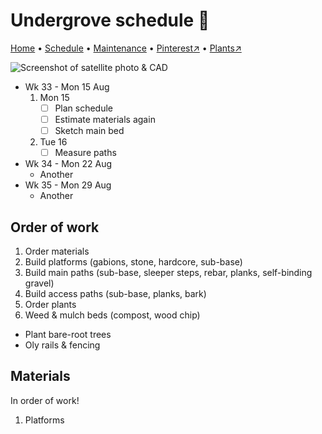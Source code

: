 # Undergrove schedule 📆

[Home](https://grwd.uk/undergrove/) • [Schedule](https://grwd.uk/undergrove/schedule) • [Maintenance](https://grwd.uk/undergrove/maintenance) • [Pinterest↗](https://pinterest.co.uk/NatureWorksGarden/undergrove) • [Plants↗](https://bit.ly/undergrove-plants)

![Screenshot of satellite photo & CAD](https://res.cloudinary.com/growdigital/image/upload/w_320/v1637764609/clifftop/clifftop-0.6-screenshot.jpg)

* Wk 33 - Mon 15 Aug
    1. Mon 15
        * [ ] Plan schedule
        * [ ] Estimate materials again
        * [ ] Sketch main bed
    2. Tue 16
        * [ ] Measure paths
* Wk 34 - Mon 22 Aug
    * Another
* Wk 35 - Mon 29 Aug
    * Another

## Order of work

1. Order materials
2. Build platforms (gabions, stone, hardcore, sub-base)
3. Build main paths (sub-base, sleeper steps, rebar, planks, self-binding gravel)
4. Build access paths (sub-base, planks, bark)
5. Order plants
6. Weed & mulch beds (compost, wood chip)

* Plant bare-root trees
* Oly rails & fencing

## Materials

In order of work!

1. Platforms 
